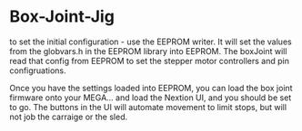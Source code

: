 # Box-Joint-Jig
to set the initial configuration - use the EEPROM writer.   It will set the values from the globvars.h in the EEPROM library into EEPROM.   The boxJoint will read that config from EEPROM to set the stepper motor controllers and pin configruations.

Once you have the settings loaded into EEPROM, you can load the box joint firmware onto your MEGA... and load the Nextion UI, and you should be set to go.      The buttons in the UI will automate movement to limit stops, but will not job the carraige or the sled.   
